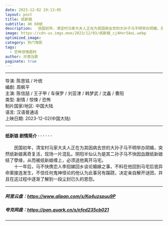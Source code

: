 ```yaml
---
date: 2023-12-02 19:13:05
layout: post
title: 纸新娘
subtitle: 4K 60帧
description: 　民国初年，清宝村马家大夫人正在为其因病去世的大孙子马不明举办阴婚，突然纸新娘离奇复活，现场一片混乱。阴阳半仙认为是其二孙子马不快因血跟纸新娘结了孽缘，从而被纸新娘缠上，必须送他离开马宅...
image: https://cdn-us.imgs.moe/2023/12/03/纸新娘_cj4Hnr5AoL.webp
optimized_image: 
category: 热门电影
tags:
  - 恐怖惊悚题材
author: 对酒当歌
paginate: true
---
```


---

导演: 陈思铭 / 叶统  
编剧: 周枫平  
主演: 陈信喆 / 王子甲 / 车保罗 / 刘亚津 / 韩梦武 / 沈鑫 / 曹阳  
类型: 剧情 / 惊悚 / 恐怖  
制片国家/地区: 中国大陆  
语言: 汉语普通话  
上映日期: 2023-12-02(中国大陆)  

---

#### 纸新娘 剧情简介 · · · · · ·

　　民国初年，清宝村马家大夫人正在为其因病去世的大孙子马不明举办阴婚，突然纸新娘离奇复活，现场一片混乱。阴阳半仙认为是其二孙子马不快因血跟纸新娘结了孽缘，从而被纸新娘缠上，必须送他离开马宅。  
　　十一年后，马不快携恋人李招娣回乡谈论婚嫁之事，不料在他回到马宅后诡异命案接连发生，不信任何鬼神怪论的他认为此事另有蹊跷，决定亲自解开谜团，并且在这过程中逐渐了解到一段尘封已久的恩怨。  

---

##### 阿里云盘：<https://www.alipan.com/s/Ka4uzspuu9P>

##### 夸克网盘：<https://pan.quark.cn/s/efed235cb021>

---
